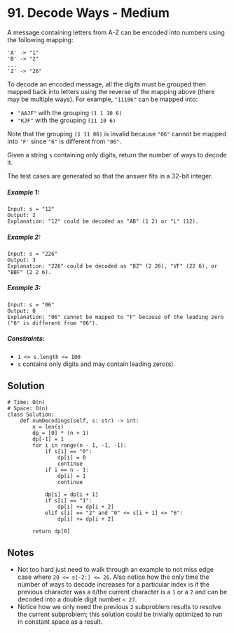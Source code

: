 # 91. Decode Ways - Medium

A message containing letters from A-Z can be encoded into numbers using the following mapping:

```
'A' -> "1"
'B' -> "2"
...
'Z' -> "26"
```

To decode an encoded message, all the digits must be grouped then mapped back into letters using the reverse of the mapping above (there may be multiple ways). For example, `"11106"` can be mapped into:

- `"AAJF"` with the grouping `(1 1 10 6)`
- `"KJF"` with the grouping `(11 10 6)`

Note that the grouping `(1 11 06)` is invalid because `"06"` cannot be mapped into `'F'` since `"6"` is different from `"06"`.

Given a string `s` containing only digits, return the number of ways to decode it.

The test cases are generated so that the answer fits in a 32-bit integer.

##### Example 1:

```
Input: s = "12"
Output: 2
Explanation: "12" could be decoded as "AB" (1 2) or "L" (12).
```

##### Example 2:

```
Input: s = "226"
Output: 3
Explanation: "226" could be decoded as "BZ" (2 26), "VF" (22 6), or "BBF" (2 2 6).
```

##### Example 3:

```
Input: s = "06"
Output: 0
Explanation: "06" cannot be mapped to "F" because of the leading zero ("6" is different from "06").
```

##### Constraints:


- `1 <= s.length <= 100`
- `s` contains only digits and may contain leading zero(s).


## Solution

```
# Time: O(n)
# Space: O(n)
class Solution:
    def numDecodings(self, s: str) -> int:
        n = len(s)
        dp = [0] * (n + 1)
        dp[-1] = 1
        for i in range(n - 1, -1, -1):
            if s[i] == "0":
                dp[i] = 0
                continue
            if i == n - 1:
                dp[i] = 1
                continue
                
            dp[i] = dp[i + 1]
            if s[i] == "1":
                dp[i] += dp[i + 2]
            elif s[i] == "2" and "0" <= s[i + 1] <= "6":
                dp[i] += dp[i + 2]
        
        return dp[0]
```

## Notes
- Not too hard just need to walk through an example to not miss edge case where `20 <= s[-2:] <= 26`. Also notice how the only time the number of ways to decode increases for a particular index is if the previous character was a `0`/the current character is a `1` or a `2` and can be decoded into a double digit number `< 27`.
- Notice how we only need the previous `2` subproblem results to resolve the current subproblem; this solution could be trivially optimized to run in constant space as a result.